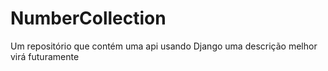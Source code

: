 # NumberCollection
Um repositório que contém uma api usando Django uma descrição melhor virá futuramente

